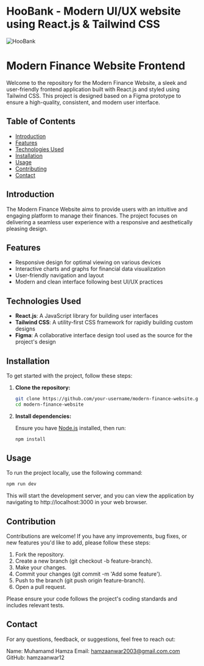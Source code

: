 # HooBank - Modern UI/UX website using React.js & Tailwind CSS

![HooBank](https://i.ibb.co/BK1Hn0x/Screenshot-2022-08-08-at-4-05-48-PM.png)

# Modern Finance Website Frontend

Welcome to the repository for the Modern Finance Website, a sleek and user-friendly frontend application built with React.js and styled using Tailwind CSS. This project is designed based on a Figma prototype to ensure a high-quality, consistent, and modern user interface.

## Table of Contents

- [Introduction](#introduction)
- [Features](#features)
- [Technologies Used](#technologies-used)
- [Installation](#installation)
- [Usage](#usage)
- [Contributing](#contributing)
- [Contact](#contact)

## Introduction

The Modern Finance Website aims to provide users with an intuitive and engaging platform to manage their finances. The project focuses on delivering a seamless user experience with a responsive and aesthetically pleasing design.

## Features

- Responsive design for optimal viewing on various devices
- Interactive charts and graphs for financial data visualization
- User-friendly navigation and layout
- Modern and clean interface following best UI/UX practices

## Technologies Used

- **React.js**: A JavaScript library for building user interfaces
- **Tailwind CSS**: A utility-first CSS framework for rapidly building custom designs
- **Figma**: A collaborative interface design tool used as the source for the project's design

## Installation

To get started with the project, follow these steps:

1. **Clone the repository:**

    ```sh
    git clone https://github.com/your-username/modern-finance-website.git
    cd modern-finance-website
    ```

2. **Install dependencies:**

    Ensure you have [Node.js](https://nodejs.org/) installed, then run:

    ```sh
    npm install
    ```

## Usage

To run the project locally, use the following command:

```sh
npm run dev
```
This will start the development server, and you can view the application by navigating to http://localhost:3000 in your web browser.

## Contribution
Contributions are welcome! If you have any improvements, bug fixes, or new features you'd like to add, please follow these steps:

1. Fork the repository.
2. Create a new branch (git checkout -b feature-branch).
3. Make your changes.
4. Commit your changes (git commit -m 'Add some feature').
5. Push to the branch (git push origin feature-branch).
6. Open a pull request.

Please ensure your code follows the project's coding standards and includes relevant tests.


## Contact
For any questions, feedback, or suggestions, feel free to reach out:

Name: Muhamamd Hamza
Email: hamzaanwar2003@gmail.com.com
GitHub: hamzaanwar12
